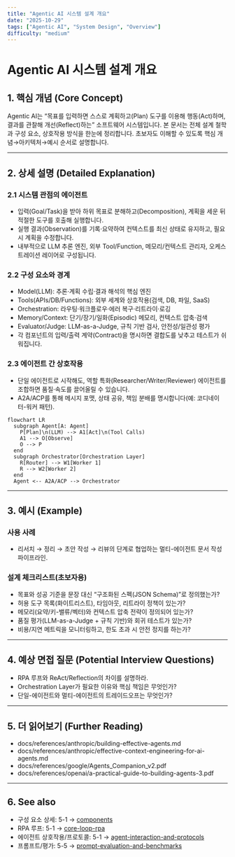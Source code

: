 ```yaml
---
title: "Agentic AI 시스템 설계 개요"
date: "2025-10-29"
tags: ["Agentic AI", "System Design", "Overview"]
difficulty: "medium"
---
```

# Agentic AI 시스템 설계 개요

## 1. 핵심 개념 (Core Concept)

Agentic AI는 “목표를 입력하면 스스로 계획하고(Plan) 도구를 이용해 행동(Act)하며, 결과를 관찰해 개선(Reflect)하는” 소프트웨어 시스템입니다. 본 문서는 전체 설계 철학과 구성 요소, 상호작용 방식을 한눈에 정리합니다. 초보자도 이해할 수 있도록 핵심 개념→아키텍처→예시 순서로 설명합니다.

---

## 2. 상세 설명 (Detailed Explanation)

### 2.1 시스템 관점의 에이전트

- 입력(Goal/Task)을 받아 하위 목표로 분해하고(Decomposition), 계획을 세운 뒤 적절한 도구를 호출해 실행합니다.
- 실행 결과(Observation)를 기록·요약하여 컨텍스트를 최신 상태로 유지하고, 필요 시 계획을 수정합니다.
- 내부적으로 LLM 추론 엔진, 외부 Tool/Function, 메모리/컨텍스트 관리자, 오케스트레이션 레이어로 구성됩니다.

### 2.2 구성 요소와 경계

- Model(LLM): 추론·계획 수립·결과 해석의 핵심 엔진
- Tools(APIs/DB/Functions): 외부 세계와 상호작용(검색, DB, 파일, SaaS)
- Orchestration: 라우팅·워크플로우·에러 복구·리트라이·로깅
- Memory/Context: 단기/장기/일화(Episodic) 메모리, 컨텍스트 압축·검색
- Evaluator/Judge: LLM-as-a-Judge, 규칙 기반 검사, 안전성/일관성 평가
- 각 컴포넌트의 입력/출력 계약(Contract)을 명시하면 결합도를 낮추고 테스트가 쉬워집니다.

### 2.3 에이전트 간 상호작용

- 단일 에이전트로 시작해도, 역할 특화(Researcher/Writer/Reviewer) 에이전트를 조합하면 품질·속도를 끌어올릴 수 있습니다.
- A2A/ACP를 통해 메시지 포맷, 상태 공유, 책임 분배를 명시합니다(예: 코디네이터-워커 패턴).

```mermaid
flowchart LR
  subgraph Agent[A: Agent]
    P[Plan]\n(LLM) --> A1[Act]\n(Tool Calls)
    A1 --> O[Observe]
    O --> P
  end
  subgraph Orchestrator[Orchestration Layer]
    R[Router] --> W1[Worker 1]
    R --> W2[Worker 2]
  end
  Agent <-- A2A/ACP --> Orchestrator
```

---

## 3. 예시 (Example)

### 사용 사례

- 리서치 → 정리 → 초안 작성 → 리뷰의 단계로 협업하는 멀티-에이전트 문서 작성 파이프라인.

### 설계 체크리스트(초보자용)
- 목표와 성공 기준을 문장 대신 “구조화된 스펙(JSON Schema)”로 정의했는가?
- 허용 도구 목록(화이트리스트), 타임아웃, 리트라이 정책이 있는가?
- 메모리(요약/키-밸류/벡터)와 컨텍스트 압축 전략이 정의되어 있는가?
- 품질 평가(LLM-as-a-Judge + 규칙 기반)와 회귀 테스트가 있는가?
- 비용/지연 메트릭을 모니터링하고, 한도 초과 시 안전 정지를 하는가?

---

## 4. 예상 면접 질문 (Potential Interview Questions)

- RPA 루프와 ReAct/Reflection의 차이를 설명하라.
- Orchestration Layer가 필요한 이유와 핵심 책임은 무엇인가?
- 단일-에이전트와 멀티-에이전트의 트레이드오프는 무엇인가?

---

## 5. 더 읽어보기 (Further Reading)

- docs/references/anthropic/building-effective-agents.md
- docs/references/anthropic/effective-context-engineering-for-ai-agents.md
- docs/references/google/Agents_Companion_v2.pdf
- docs/references/openai/a-practical-guide-to-building-agents-3.pdf

---

## 6. See also

- 구성 요소 상세: 5-1 → [components](./components.md)
- RPA 루프: 5-1 → [core-loop-rpa](./core-loop-rpa.md)
- 에이전트 상호작용/프로토콜: 5-1 → [agent-interaction-and-protocols](./agent-interaction-and-protocols.md)
- 프롬프트/평가: 5-5 → [prompt-evaluation-and-benchmarks](../5-5-프롬프트-엔지니어링-and-평가/prompt-evaluation-and-benchmarks.md)
